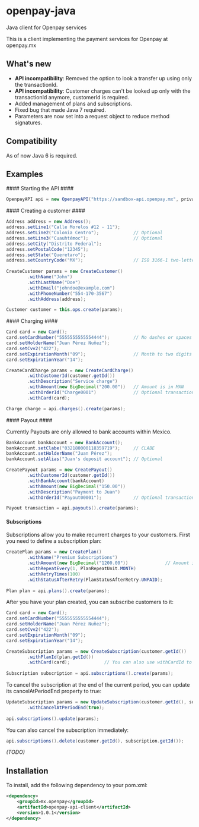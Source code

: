 openpay-java
===============

Java client for Openpay services

This is a client implementing the payment services for Openpay at openpay.mx

What's new
----------------

- **API incompatibility**: Removed the option to look a transfer up using only the transactionId.
- **API incompatibility**: Customer charges can't be looked up only with the transactionId anymore, customerId is required. 
- Added management of plans and subscriptions.
- Fixed bug that made Java 7 required.
- Parameters are now set into a request object to reduce method signatures.


Compatibility
----------------

As of now Java 6 is required.

Examples
----------------

#### Starting the API ####

```java
OpenpayAPI api = new OpenpayAPI("https://sandbox-api.openpay.mx", privateKey, merchantId);
```

#### Creating a customer ####

```java
Address address = new Address();
address.setLine1("Calle Morelos #12 - 11");
address.setLine2("Colonia Centro");             // Optional
address.setLine3("Cuauhtémoc");                 // Optional
address.setCity("Distrito Federal");
address.setPostalCode("12345");	
address.setState("Queretaro");
address.setCountryCode("MX");                   // ISO 3166-1 two-letter code
		    
CreateCustomer params = new CreateCustomer()
        .withName("John")
        .withLastName("Doe")
        .withEmail("johndoe@example.com")
        .withPhoneNumber("554-170-3567")
        .withAddress(address);

Customer customer = this.ops.create(params);
```

#### Charging ####
		
```java
Card card = new Card();
card.setCardNumber("5555555555554444");         // No dashes or spaces
card.setHolderName("Juan Pérez Nuñez");
card.setCvv2("422");
card.setExpirationMonth("09");                  // Month to two digits
card.setExpirationYear("14");

CreateCardCharge params = new CreateCardCharge()
		.withCustomerId(customer.getId())
		.withDescription("Service charge")
		.withAmount(new BigDecimal("200.00"))   // Amount is in MXN
		.withOrderId("Charge0001")              // Optional transaction identifier
		.withCard(card);

Charge charge = api.charges().create(params);
```

#### Payout ####

Currently Payouts are only allowed to bank accounts within Mexico.

```java
BankAccount bankAccount = new BankAccount();
bankAccount.setClabe("032180000118359719");     // CLABE
bankAccount.setHolderName("Juan Pérez");
bankAccount.setAlias("Juan's deposit account"); // Optional

CreatePayout params = new CreatePayout()
	    .withCustomerId(customer.getId())
	    .withBankAccount(bankAccount)
	    .withAmount(new BigDecimal("150.00"))
	    .withDescription("Payment to Juan")
	    .withOrderId("Payout00001");            // Optional transaction identifier

Payout transaction = api.payouts().create(params);
```

#### Subscriptions ####

Subscriptions allow you to make recurrent charges to your customers. First you need to define a subscription plan:

```java
CreatePlan params = new CreatePlan()
		.withName("Premium Subscriptions")
		.withAmount(new BigDecimal("1200.00"))              // Amount is in MXN
		.withRepeatEvery(1, PlanRepeatUnit.MONTH)           
		.withRetryTimes(100)
		.withStatusAfterRetry(PlanStatusAfterRetry.UNPAID); 
		
Plan plan = api.plans().create(params);
```

After you have your plan created, you can subscribe customers to it:

```java
Card card = new Card();
card.setCardNumber("5555555555554444");         
card.setHolderName("Juan Pérez Nuñez");
card.setCvv2("422");
card.setExpirationMonth("09");                  
card.setExpirationYear("14");

CreateSubscription params = new CreateSubscription(customer.getId())
		.withPlanId(plan.getId())
		.withCard(card);             // You can also use withCardId to use a pre-registered card.
		
Subscription subscription = api.subscriptions().create(params);
```

To cancel the subscription at the end of the current period, you can update its cancelAtPeriodEnd property to true:

```java
UpdateSubscription params = new UpdateSubscription(customer.getId(), subscription.getId())
		.withCancelAtPeriodEnd(true);
 		
api.subscriptions().update(params);
```

You can also cancel the subscription immediately:

```java
api.subscriptions().delete(customer.getId(), subscription.getId());
```

_(TODO)_

Installation
----------------

To install, add the following dependency to your pom.xml:

```xml
<dependency>
	<groupId>mx.openpay</groupId>
	<artifactId>openpay-api-client</artifactId>
	<version>1.0.1</version>
</dependency>
```



